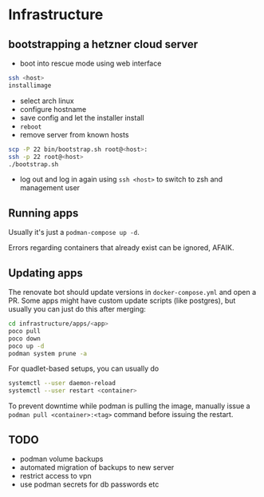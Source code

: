 # Infrastructure

## bootstrapping a hetzner cloud server

- boot into rescue mode using web interface

```sh
ssh <host>
installimage
```

- select arch linux
- configure hostname
- save config and let the installer install
- `reboot`
- remove server from known hosts

```sh
scp -P 22 bin/bootstrap.sh root@<host>:
ssh -p 22 root@<host>
./bootstrap.sh
```

- log out and log in again using `ssh <host>` to switch to zsh and management user

## Running apps

Usually it's just a `podman-compose up -d`.

Errors regarding containers that already exist can be ignored, AFAIK.

## Updating apps

The renovate bot should update versions in `docker-compose.yml` and open a PR. Some apps might have custom update scripts (like postgres), but usually you can just do this after merging:

```sh
cd infrastructure/apps/<app>
poco pull
poco down
poco up -d
podman system prune -a
```

For quadlet-based setups, you can usually do 

```sh
systemctl --user daemon-reload
systemctl --user restart <container>
```

To prevent downtime while podman is pulling the image, manually issue a `podman pull <container>:<tag>` command before issuing the restart.

## TODO

- podman volume backups 
- automated migration of backups to new server
- restrict access to vpn
- use podman secrets for db passwords etc